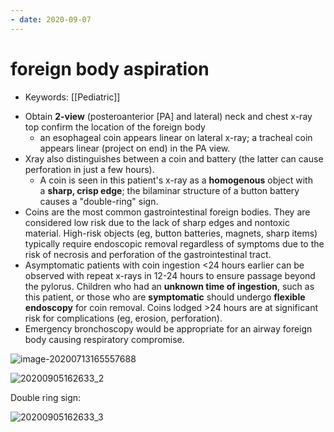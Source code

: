 ```yaml
---
- date: 2020-09-07
---
```


# foreign body aspiration

- Keywords: [[Pediatric]]

<!-- pediatric foreign body aspiration management, which ones to treat -->

- Obtain **2-view** (posteroanterior \[PA] and lateral) neck and chest x-ray top confirm the location of the foreign body
	- an esophageal coin appears linear on lateral x-ray; a tracheal coin appears linear (project on end) in the PA view.
- Xray also distinguishes between a coin and battery (the latter can cause perforation in just a few hours).
	- A coin is seen in this patient's x-ray as a **homogenous** object with a **sharp, crisp edge**; the bilaminar structure of a button battery causes a "double-ring" sign.
- Coins are the most common gastrointestinal foreign bodies.  They are considered low risk due to the lack of sharp edges and nontoxic material. High-risk objects (eg, button batteries, magnets, sharp items) typically require endoscopic removal regardless of symptoms due to the risk of necrosis and perforation of the gastrointestinal tract.
- Asymptomatic patients with coin ingestion <24 hours earlier can be observed with repeat x-rays in 12-24 hours to ensure passage beyond the pylorus. Children who had an **unknown time of ingestion**, such as this patient, or those who are **symptomatic** should undergo **flexible endoscopy** for coin removal. Coins lodged >24 hours are at significant risk for complications (eg, erosion, perforation).
- Emergency bronchoscopy would be appropriate for an airway foreign body causing respiratory compromise.

![image-20200713165557688](https://photos.thisispiggy.com/file/wikiFiles/image-20200713165557688.png)

![20200905162633_2](https://photos.thisispiggy.com/file/wikiFiles/20200905162633_2.png)

Double ring sign:

![20200905162633_3](https://photos.thisispiggy.com/file/wikiFiles/20200905162633_3.png)
